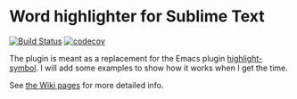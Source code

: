 # Word highlighter for Sublime Text
[![Build Status](https://travis-ci.org/emanuelen5/Word-highlighter.svg?branch=master)](https://travis-ci.org/emanuelen5/Word-highlighter)
[![codecov](https://codecov.io/gh/emanuelen5/Word-highlighter/branch/master/graph/badge.svg)](https://codecov.io/gh/emanuelen5/Word-highlighter)

The plugin is meant as a replacement for the Emacs plugin [highlight-symbol](http://nschum.de/src/emacs/highlight-symbol/). I will add some examples to show how it works when I get the time.

See [the Wiki pages](https://github.com/emanuelen5/Word-highlighter/wiki/Development-process) for more detailed info.
